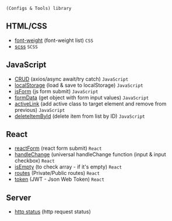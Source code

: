 ```shell
(Configs & Tools) library
```

## HTML/CSS
 - [font-weight](https://github.com/Inpulsgor/library/blob/master/Markup/font-weight/README.md) (font-weight list) `CSS`
 - [scss](https://github.com/Inpulsgor/library/tree/master/Markup/SCSS) `SCSS`
## JavaScript
 - [CRUD](https://github.com/Inpulsgor/library/tree/master/JavaScript/CRUD) (axios/async await/try catch) `JavaScript`
 - [localStorage](https://github.com/Inpulsgor/library/tree/master/JavaScript/localStorage) (load & save to localStorage) `JavaScript`
 - [jsForm](https://github.com/Inpulsgor/library/tree/master/JavaScript/jsForm) (js form submit) `JavaScript`
 - [formData](https://github.com/Inpulsgor/library/tree/master/JavaScript/formData) (get object with form input values) `JavaScript`
 - [activeLink](https://github.com/Inpulsgor/library/tree/master/JavaScript/activeLink) (add active class to target element and remove from previous) `JavaScript`
 - [deleteItemById](https://github.com/Inpulsgor/library/tree/master/JavaScript/deleteItemById) (delete item from list by ID) `JavaScript`
## React
 - [reactForm](https://github.com/Inpulsgor/library/tree/master/React/reactForm) (react form submit) `React`
 - [handleChange](https://github.com/Inpulsgor/library/tree/master/React/handleChange) (universal handleChange function (input & input checkbox) `React`
 - [isEmpty](https://github.com/Inpulsgor/library/tree/master/React/isEmpty) (to check array - if it's empty) `React`
 - [routes](https://github.com/Inpulsgor/library/tree/master/React/routes) (Private/Public routes) `React`
 - [token](https://github.com/Inpulsgor/library/tree/master/React/token) (JWT - Json Web Token) `React`
## Server
 - [http status](https://github.com/Inpulsgor/library/tree/master/HTTP) (http request status)
